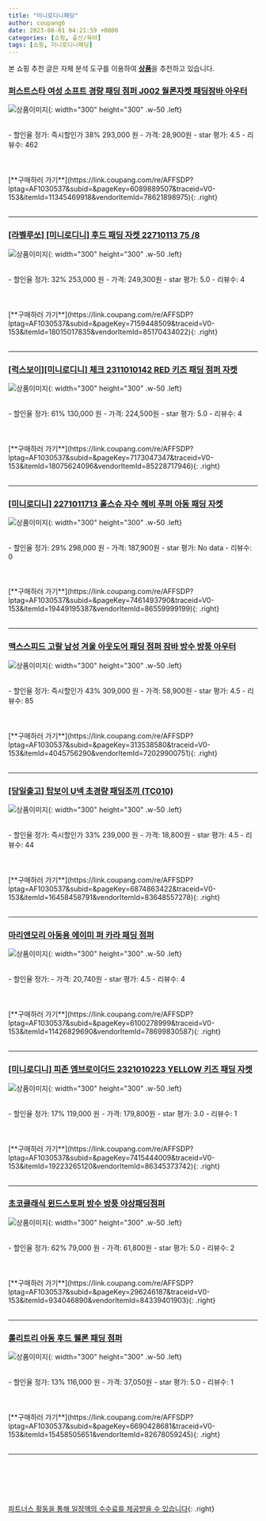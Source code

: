 ```yaml
---
title: "미니로디니패딩"
author: coupang6
date: 2023-08-01 04:21:59 +0800
categories: [쇼핑, 출산/육아]
tags: [쇼핑, 미니로디니패딩]
---
```


본 쇼핑 추천 글은 자체 분석 도구를 이용하여 [**상품**](https://link.coupang.com/a/bao1ui)을 추천하고 있습니다.

### [퍼스트스타 여성 소프트 경량 패딩 점퍼 J002 월론자켓 패딩잠바 아우터](https://link.coupang.com/re/AFFSDP?lptag=AF1030537&subid=&pageKey=6089889507&traceid=V0-153&itemId=11345469918&vendorItemId=78621898975)

![상품이미지](https://thumbnail6.coupangcdn.com/thumbnails/remote/230x230ex/image/vendor_inventory/20ce/62be9178e1ab9f1e22e008dcc807eda160c777524d7f0d67e5d963409963.jpg){: width="300" height="300" .w-50 .left}


<br>
- 할인율 정가: 즉시할인가 38%  293,000   원
- 가격: 28,900원
- star 평가: 4.5
- 리뷰수: 462
<br>
<br>
<br>
<br>
[**구매하러 가기**](https://link.coupang.com/re/AFFSDP?lptag=AF1030537&subid=&pageKey=6089889507&traceid=V0-153&itemId=11345469918&vendorItemId=78621898975){: .right}
<br>
<br>

---

### [[라벨루쏘] [미니로디니] 후드 패딩 자켓 22710113 75 /8](https://link.coupang.com/re/AFFSDP?lptag=AF1030537&subid=&pageKey=7159448509&traceid=V0-153&itemId=18015017835&vendorItemId=85170434022)

![상품이미지](https://thumbnail6.coupangcdn.com/thumbnails/remote/230x230ex/image/vendor_inventory/ac2a/3a1eabdf94cd23d5321ba096a3c5b147e8ab1a06cc497dc487420df00bd6.jpg){: width="300" height="300" .w-50 .left}


<br>
- 할인율 정가: 32%  253,000   원
- 가격: 249,300원
- star 평가: 5.0
- 리뷰수: 4
<br>
<br>
<br>
<br>
[**구매하러 가기**](https://link.coupang.com/re/AFFSDP?lptag=AF1030537&subid=&pageKey=7159448509&traceid=V0-153&itemId=18015017835&vendorItemId=85170434022){: .right}
<br>
<br>

---

### [[럭스보이][미니로디니] 체크 2311010142 RED 키즈 패딩 점퍼 자켓](https://link.coupang.com/re/AFFSDP?lptag=AF1030537&subid=&pageKey=7173047347&traceid=V0-153&itemId=18075624096&vendorItemId=85228717946)

![상품이미지](https://thumbnail8.coupangcdn.com/thumbnails/remote/230x230ex/image/vendor_inventory/de4e/a65d746a212f312f4738c9b1431e63532caba2dfb55b0e617324fb632424.jpg){: width="300" height="300" .w-50 .left}


<br>
- 할인율 정가: 61%  130,000   원
- 가격: 224,500원
- star 평가: 5.0
- 리뷰수: 4
<br>
<br>
<br>
<br>
[**구매하러 가기**](https://link.coupang.com/re/AFFSDP?lptag=AF1030537&subid=&pageKey=7173047347&traceid=V0-153&itemId=18075624096&vendorItemId=85228717946){: .right}
<br>
<br>

---

### [[미니로디니] 2271011713 홀스슈 자수 헤비 푸퍼 아동 패딩 자켓](https://link.coupang.com/re/AFFSDP?lptag=AF1030537&subid=&pageKey=7461493790&traceid=V0-153&itemId=19449195387&vendorItemId=86559999199)

![상품이미지](https://thumbnail6.coupangcdn.com/thumbnails/remote/230x230ex/image/vendor_inventory/5188/38d03c3178c3f4fec8ffe7e5445a6a9990f865d62ed66c3d47234584c680.jpg){: width="300" height="300" .w-50 .left}


<br>
- 할인율 정가: 29%  298,000   원
- 가격: 187,900원
- star 평가: No data
- 리뷰수: 0
<br>
<br>
<br>
<br>
[**구매하러 가기**](https://link.coupang.com/re/AFFSDP?lptag=AF1030537&subid=&pageKey=7461493790&traceid=V0-153&itemId=19449195387&vendorItemId=86559999199){: .right}
<br>
<br>

---

### [맥스스피드 고랄 남성 겨울 아웃도어 패딩 점퍼 잠바 방수 방풍 아우터](https://link.coupang.com/re/AFFSDP?lptag=AF1030537&subid=&pageKey=313538580&traceid=V0-153&itemId=4045756290&vendorItemId=72029900751)

![상품이미지](https://thumbnail6.coupangcdn.com/thumbnails/remote/230x230ex/image/vendor_inventory/c000/99ceb12cdf007dbd4dfc200922a76e224bf95e2bba3fd9b02055d714e446.jpg){: width="300" height="300" .w-50 .left}


<br>
- 할인율 정가: 즉시할인가 43%  309,000   원
- 가격: 58,900원
- star 평가: 4.5
- 리뷰수: 85
<br>
<br>
<br>
<br>
[**구매하러 가기**](https://link.coupang.com/re/AFFSDP?lptag=AF1030537&subid=&pageKey=313538580&traceid=V0-153&itemId=4045756290&vendorItemId=72029900751){: .right}
<br>
<br>

---

### [[당일출고] 탑보이 U넥 초경량 패딩조끼 (TC010)](https://link.coupang.com/re/AFFSDP?lptag=AF1030537&subid=&pageKey=6874863422&traceid=V0-153&itemId=16458458791&vendorItemId=83648557278)

![상품이미지](https://thumbnail10.coupangcdn.com/thumbnails/remote/230x230ex/image/vendor_inventory/a923/fef86558279831c8d485c3e24eae9083295e5ae227fa31e2bd20a362456c.jpg){: width="300" height="300" .w-50 .left}


<br>
- 할인율 정가: 즉시할인가 33%  239,000   원
- 가격: 18,800원
- star 평가: 4.5
- 리뷰수: 44
<br>
<br>
<br>
<br>
[**구매하러 가기**](https://link.coupang.com/re/AFFSDP?lptag=AF1030537&subid=&pageKey=6874863422&traceid=V0-153&itemId=16458458791&vendorItemId=83648557278){: .right}
<br>
<br>

---

### [마리앤모리 아동용 에이미 퍼 카라 패딩 점퍼](https://link.coupang.com/re/AFFSDP?lptag=AF1030537&subid=&pageKey=6100278999&traceid=V0-153&itemId=11426829690&vendorItemId=78699830587)

![상품이미지](https://thumbnail6.coupangcdn.com/thumbnails/remote/230x230ex/image/retail/images/8400561624217163-f20784a6-3795-4f56-877d-f173a55e2d49.jpg){: width="300" height="300" .w-50 .left}


<br>
- 할인율 정가: 
- 가격: 20,740원
- star 평가: 4.5
- 리뷰수: 4
<br>
<br>
<br>
<br>
[**구매하러 가기**](https://link.coupang.com/re/AFFSDP?lptag=AF1030537&subid=&pageKey=6100278999&traceid=V0-153&itemId=11426829690&vendorItemId=78699830587){: .right}
<br>
<br>

---

### [[미니로디니] 피존 엠브로이더드 2321010223 YELLOW 키즈 패딩 자켓](https://link.coupang.com/re/AFFSDP?lptag=AF1030537&subid=&pageKey=7415444009&traceid=V0-153&itemId=19223265120&vendorItemId=86345373742)

![상품이미지](https://thumbnail8.coupangcdn.com/thumbnails/remote/230x230ex/image/vendor_inventory/14e5/284e9f04d0231408d18df05bad6c998794f89855baf8fbc1fdb193bf8606.jpg){: width="300" height="300" .w-50 .left}


<br>
- 할인율 정가: 17%  119,000   원
- 가격: 179,800원
- star 평가: 3.0
- 리뷰수: 1
<br>
<br>
<br>
<br>
[**구매하러 가기**](https://link.coupang.com/re/AFFSDP?lptag=AF1030537&subid=&pageKey=7415444009&traceid=V0-153&itemId=19223265120&vendorItemId=86345373742){: .right}
<br>
<br>

---

### [초코클래식 윈드스토퍼 방수 방풍 야상패딩점퍼](https://link.coupang.com/re/AFFSDP?lptag=AF1030537&subid=&pageKey=296246187&traceid=V0-153&itemId=934046890&vendorItemId=84339401903)

![상품이미지](https://thumbnail6.coupangcdn.com/thumbnails/remote/230x230ex/image/vendor_inventory/af47/8b5d18bc9d066de20c625d88723ab6b0a23fffaa89ae7ae7f0892e8c815f.JPG){: width="300" height="300" .w-50 .left}


<br>
- 할인율 정가: 62%  79,000   원
- 가격: 61,800원
- star 평가: 5.0
- 리뷰수: 2
<br>
<br>
<br>
<br>
[**구매하러 가기**](https://link.coupang.com/re/AFFSDP?lptag=AF1030537&subid=&pageKey=296246187&traceid=V0-153&itemId=934046890&vendorItemId=84339401903){: .right}
<br>
<br>

---

### [롤리트리 아동 후드 웰론 패딩 점퍼](https://link.coupang.com/re/AFFSDP?lptag=AF1030537&subid=&pageKey=6690428681&traceid=V0-153&itemId=15458505651&vendorItemId=82678059245)

![상품이미지](https://thumbnail7.coupangcdn.com/thumbnails/remote/230x230ex/image/retail/images/9268565621575057-7a8a7f00-ff0a-4798-9b48-da59a9e5b47f.jpg){: width="300" height="300" .w-50 .left}


<br>
- 할인율 정가: 13%  116,000   원
- 가격: 37,050원
- star 평가: 5.0
- 리뷰수: 1
<br>
<br>
<br>
<br>
[**구매하러 가기**](https://link.coupang.com/re/AFFSDP?lptag=AF1030537&subid=&pageKey=6690428681&traceid=V0-153&itemId=15458505651&vendorItemId=82678059245){: .right}
<br>
<br>

---
<br><br><br><br><br> [파트너스 활동을 통해 일정액의 수수료를 제공받을 수 있습니다](https://link.coupang.com/a/bao1ui){: .right}